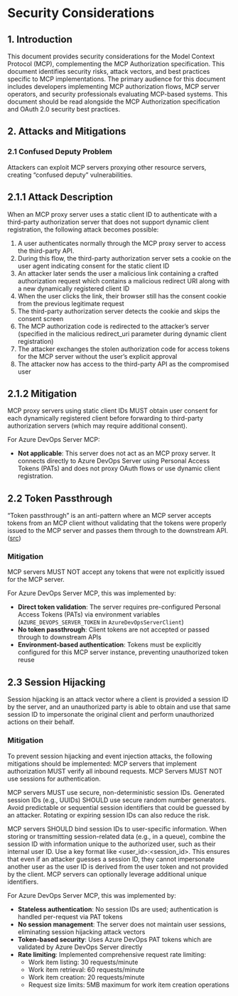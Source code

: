 # Security Considerations

## 1. Introduction

This document provides security considerations for the Model Context Protocol (MCP), complementing the MCP Authorization specification. This document identifies security risks, attack vectors, and best practices specific to MCP implementations.
The primary audience for this document includes developers implementing MCP authorization flows, MCP server operators, and security professionals evaluating MCP-based systems. This document should be read alongside the MCP Authorization specification and OAuth 2.0 security best practices.

## 2. Attacks and Mitigations

### 2.1 ​Confused Deputy Problem

Attackers can exploit MCP servers proxying other resource servers, creating “confused deputy” vulnerabilities.

## 2.1.1 Attack Description

When an MCP proxy server uses a static client ID to authenticate with a third-party authorization server that does not support dynamic client registration, the following attack becomes possible:

1. A user authenticates normally through the MCP proxy server to access the third-party API.
2. During this flow, the third-party authorization server sets a cookie on the user agent indicating consent for the static client ID
3. An attacker later sends the user a malicious link containing a crafted authorization request which contains a malicious redirect URI along with a new dynamically registered client ID
4. When the user clicks the link, their browser still has the consent cookie from the previous legitimate request
5. The third-party authorization server detects the cookie and skips the consent screen
6. The MCP authorization code is redirected to the attacker’s server (specified in the malicious redirect_uri parameter during dynamic client registration)
7. The attacker exchanges the stolen authorization code for access tokens for the MCP server without the user’s explicit approval
8. The attacker now has access to the third-party API as the compromised user

## 2.1.2 Mitigation

MCP proxy servers using static client IDs MUST obtain user consent for each dynamically registered client before forwarding to third-party authorization servers (which may require additional consent).

For Azure DevOps Server MCP:

- **Not applicable**: This server does not act as an MCP proxy server. It connects directly to Azure DevOps Server using Personal Access Tokens (PATs) and does not proxy OAuth flows or use dynamic client registration.

## 2.2 Token Passthrough

“Token passthrough” is an anti-pattern where an MCP server accepts tokens from an MCP client without validating that the tokens were properly issued to the MCP server and passes them through to the downstream API. ([src](https://modelcontextprotocol.io/specification/draft/basic/security_best_practices#token-passthrough))

### Mitigation

MCP servers MUST NOT accept any tokens that were not explicitly issued for the MCP server.

For Azure DevOps Server MCP, this was implemented by:

- **Direct token validation**: The server requires pre-configured Personal Access Tokens (PATs) via environment variables (`AZURE_DEVOPS_SERVER_TOKEN` in `AzureDevOpsServerClient`)
- **No token passthrough**: Client tokens are not accepted or passed through to downstream APIs
- **Environment-based authentication**: Tokens must be explicitly configured for this MCP server instance, preventing unauthorized token reuse

## 2.3 Session Hijacking

Session hijacking is an attack vector where a client is provided a session ID by the server, and an unauthorized party is able to obtain and use that same session ID to impersonate the original client and perform unauthorized actions on their behalf.

### ​Mitigation

To prevent session hijacking and event injection attacks, the following mitigations should be implemented:
MCP servers that implement authorization MUST verify all inbound requests. MCP Servers MUST NOT use sessions for authentication.

MCP servers MUST use secure, non-deterministic session IDs. Generated session IDs (e.g., UUIDs) SHOULD use secure random number generators. Avoid predictable or sequential session identifiers that could be guessed by an attacker. Rotating or expiring session IDs can also reduce the risk.

MCP servers SHOULD bind session IDs to user-specific information. When storing or transmitting session-related data (e.g., in a queue), combine the session ID with information unique to the authorized user, such as their internal user ID. Use a key format like <user_id>:<session_id>. This ensures that even if an attacker guesses a session ID, they cannot impersonate another user as the user ID is derived from the user token and not provided by the client.
MCP servers can optionally leverage additional unique identifiers.

For Azure DevOps Server MCP, this was implemented by:

- **Stateless authentication**: No session IDs are used; authentication is handled per-request via PAT tokens
- **No session management**: The server does not maintain user sessions, eliminating session hijacking attack vectors
- **Token-based security**: Uses Azure DevOps PAT tokens which are validated by Azure DevOps Server directly
- **Rate limiting**: Implemented comprehensive request rate limiting:
  - Work item listing: 30 requests/minute
  - Work item retrieval: 60 requests/minute
  - Work item creation: 20 requests/minute
  - Request size limits: 5MB maximum for work item creation operations
